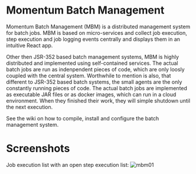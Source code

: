 # Momentum Batch Management

Momentum Batch Management (MBM) is a distributed management system for batch jobs. MBM is based on micro-services and collect job execution, step execution
and job logging events centrally and displays them in an intuitive React app.

Other then JSR-352 based batch management systems, MBM is highly distributed and implemented using self-contained services. The actual batch jobs are run as
indenpendent pieces of code, which are only loosly coupled with the central system. Worthwhile to mention is also, that different to JSR-352 based batch
systems, the small agents are the only constantly running pieces of code. The actual batch jobs are implemented as executable JAR files or as docker images,
which can run in a cloud environment. When they finished their work, they will simple shutdown until the next execution.

See the wiki on how to compile, install and configure the batch management system.

# Screenshots
Job execution list with an open step execution list:
![mbm01](https://user-images.githubusercontent.com/18611563/84593606-49143f80-ae4d-11ea-9971-59edd8b45d24.png)